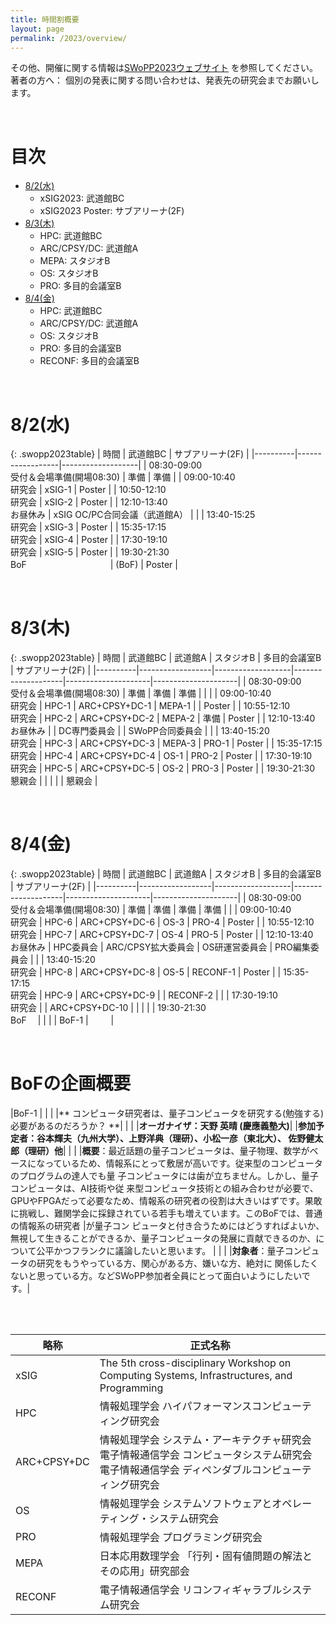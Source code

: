 ```yaml
---
title: 時間割概要
layout: page
permalink: /2023/overview/
---
```



その他、開催に関する情報は[SWoPP2023ウェブサイト](https://sites.google.com/site/swoppweb/swopp2023/) を参照してください。<br />
著者の方へ： 個別の発表に関する問い合わせは、発表先の研究会までお願いします。


<br />


# 目次

- [8/2(水)](#82水)
	- xSIG2023: 武道館BC
	- xSIG2023 Poster: サブアリーナ(2F)
- [8/3(木)](#83木)
	- HPC: 武道館BC
	- ARC/CPSY/DC: 武道館A
	- MEPA: スタジオB
	- OS: スタジオB
	- PRO: 多目的会議室B
- [8/4(金)](#84金)
	- HPC: 武道館BC
	- ARC/CPSY/DC: 武道館A
	- OS: スタジオB
	- PRO: 多目的会議室B
	- RECONF: 多目的会議室B

<br/>

# 8/2(水)

{: .swopp2023table}
| 時間      | 武道館BC  | サブアリーナ(2F) |
|----------|------------------|-------------------|
| 08:30-09:00<br/>受付＆会場準備(開場08:30)               | 準備             | 準備              |
| 09:00-10:40<br/>研究会                                  | xSIG-1           | Poster          |
| 10:50-12:10<br/>研究会                                  | xSIG-2           | Poster          |
| 12:10-13:40<br/>お昼休み                                 |   xSIG OC/PC合同会議（武道館A）       |            |
| 13:40-15:25<br/>研究会                                  | xSIG-3           | Poster            |
| 15:35-17:15<br/>研究会                                  | xSIG-4           | Poster             |
| 17:30-19:10<br/>研究会                                  | xSIG-5           | Poster             |
| 19:30-21:30<br/>BoF　　　             　　　　　　       |   (BoF)              | Poster             |



<br/>

# 8/3(木)

{: .swopp2023table}
| 時間      | 武道館BC  | 武道館A   | スタジオB      | 多目的会議室B |  サブアリーナ(2F) |
|----------|------------------|-------------------|--------------------|---------------------|---------------------|
| 08:30-09:00<br/>受付＆会場準備(開場08:30)               | 準備             | 準備              | 準備              |              |                |
| 09:00-10:40<br/>研究会                                  | HPC-1            | ARC+CPSY+DC-1     | MEPA-1           |                   | Poster             |
| 10:55-12:10<br/>研究会                                  | HPC-2            | ARC+CPSY+DC-2     | MEPA-2           |   準備               | Poster             |
| 12:10-13:40<br/>お昼休み                                 |                  |   DC専門委員会    |                    | SWoPP合同委員会    |                        |
| 13:40-15:20<br/>研究会                                  | HPC-3            | ARC+CPSY+DC-3     | MEPA-3            | PRO-1              | Poster             |
| 15:35-17:15<br/>研究会                                  | HPC-4            | ARC+CPSY+DC-4     | OS-1              | PRO-2              | Poster             |
| 17:30-19:10<br/>研究会                                  | HPC-5            | ARC+CPSY+DC-5     | OS-2              | PRO-3              | Poster             |
| 19:30-21:30<br/>懇親会                                  |                  |                   |                   |                    | 懇親会              |


<br/>

# 8/4(金)

{: .swopp2023table}
| 時間      | 武道館BC  | 武道館A   | スタジオB      | 多目的会議室B |  サブアリーナ(2F) |
|----------|------------------|-------------------|--------------------|---------------------|---------------------|
| 08:30-09:00<br/>受付＆会場準備(開場08:30)                | 準備             | 準備              | 準備               | 準備               |              |
| 09:00-10:40<br/>研究会                                  | HPC-6            | ARC+CPSY+DC-6            |  OS-3              | PRO-4              | Poster           |
| 10:55-12:10<br/>研究会                                  | HPC-7            | ARC+CPSY+DC-7            |  OS-4              | PRO-5              | Poster               |
| 12:10-13:40<br/>お昼休み                                 | HPC委員会        |  ARC/CPSY拡大委員会                        |  OS研運営委員会          | PRO編集委員会        |             |
| 13:40-15:20<br/>研究会                                  | HPC-8            | ARC+CPSY+DC-8           |  OS-5              | RECONF-1             | Poster             |
| 15:35-17:15<br/>研究会                                  | HPC-9            | ARC+CPSY+DC-9           |                    | RECONF-2              |            |
| 17:30-19:10<br/>研究会                                  |                  | ARC+CPSY+DC-10           |                    |                  |             |
| 19:30-21:30<br/>BoF　                                   |                  |                          |                    | BoF-1            |     　　          |


<br />

# BoFの企画概要
|BoF-1  |
| |
|** コンピュータ研究者は、量子コンピュータを研究する(勉強する)必要があるのだろうか？ **|
| |
|**オーガナイザ：天野 英晴 (慶應義塾大)**|
|**参加予定者：谷本輝夫（九州大学）、上野洋典（理研）、小松一彦（東北大）、 佐野健太郎（理研）他**|
| |
|**概要**：最近話題の量子コンピュータは、量子物理、数学がベースになっているため、情報系にとって敷居が高いです。従来型のコンピュータのプログラムの達人でも量 子コンピュータには歯が立ちません。しかし、量子コンピュータは、AI技術や従 来型コンピュータ技術との組み合わせが必要で、GPUやFPGAだって必要なため、情報系の研究者の役割は大きいはずです。果敢に挑戦し、難関学会に採録されている若手も増えています。このBoFでは、普通の情報系の研究者
|が量子コン ピュータと付き合うためにはどうすればよいか、無視して生きることができるか、量子コンピュータの発展に貢献できるのか、について公平かつフランクに議論したいと思います。 |
| |
|**対象者**：量子コンピュータの研究をもうやっている方、関心がある方、嫌いな方、絶対に 関係したくないと思っている方。などSWoPP参加者全員にとって面白いようにしたいです。|


<br />

<br />

| 略称 | 正式名称 |
|------|-----|
| xSIG | The 5th cross-disciplinary Workshop on Computing Systems, Infrastructures, and Programming |
| HPC | 情報処理学会 ハイパフォーマンスコンピューティング研究会 |
| ARC+CPSY+DC | 情報処理学会 システム・アーキテクチャ研究会<br />電子情報通信学会 コンピュータシステム研究会<br />電子情報通信学会 ディペンダブルコンピューティング研究会 |
| OS | 情報処理学会 システムソフトウェアとオペレーティング・システム研究会 |
| PRO | 情報処理学会 プログラミング研究会 |
| MEPA | 日本応用数理学会 「行列・固有値問題の解法とその応用」研究部会 |
| RECONF | 電子情報通信学会 リコンフィギャラブルシステム研究会 |

